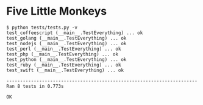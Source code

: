 Five Little Monkeys
===================

	$ python tests/tests.py -v
	test_coffeescript (__main__.TestEverything) ... ok
	test_golang (__main__.TestEverything) ... ok
	test_nodejs (__main__.TestEverything) ... ok
	test_perl (__main__.TestEverything) ... ok
	test_php (__main__.TestEverything) ... ok
	test_python (__main__.TestEverything) ... ok
	test_ruby (__main__.TestEverything) ... ok
	test_swift (__main__.TestEverything) ... ok

	----------------------------------------------------------------------
	Ran 8 tests in 0.773s

	OK
